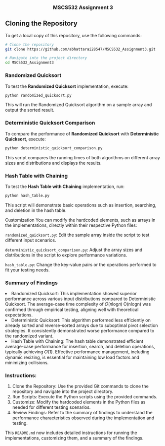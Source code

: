 
<div align="center">
  <h3 align="center">MSCS532 Assignment 3</h3>
</div>

<!-- CLONING THE REPOSITORY -->
## Cloning the Repository

To get a local copy of this repository, use the following commands:
```sh
# Clone the repository
git clone https://github.com/abhattarai28547/MSCS532_Assignment3.git

# Navigate into the project directory
cd MSCS532_Assignment3
```
<!-- Running the code-->
### Randomized Quicksort

To test the **Randomized Quicksort** implementation, execute:
```sh
python randomized_quicksort.py
```
This will run the Randomized Quicksort algorithm on a sample array and output the sorted result.

### Deterministic Quicksort Comparison

To compare the performance of **Randomized Quicksort** with **Deterministic Quicksort**, execute:
```sh
python deterministic_quicksort_comparison.py
```
This script compares the running times of both algorithms on different array sizes and distributions and displays the results.

### Hash Table with Chaining

To test the **Hash Table with Chaining** implementation, run:
```sh
python hash_table.py
```
This script will demonstrate basic operations such as insertion, searching, and deletion in the hash table.

<!-- CUSTOMIZATION -->
Customization
You can modify the hardcoded elements, such as arrays in the implementations, directly within their respective Python files:

`randomized_quicksort.py`: Edit the sample array inside the script to test different input scenarios.

`deterministic_quicksort_comparison.py`: Adjust the array sizes and distributions in the script to explore performance variations.

`hash_table.py`: Change the key-value pairs or the operations performed to fit your testing needs.

 <!-- SUMMARY OF FINDINGS -->

 
### Summary of Findings
<div>  
  <li>Randomized Quicksort: This implementation showed superior performance across various input distributions compared to Deterministic Quicksort. The average-case time complexity of 𝑂(𝑛log𝑛)
  O(nlogn) was confirmed through empirical testing, aligning well with theoretical expectations.</li>
  
  <li>Deterministic Quicksort: This algorithm performed less efficiently on already sorted and reverse-sorted arrays due to suboptimal pivot selection strategies. It consistently demonstrated worse performance compared to the randomized variant.</li>
  
  <li>Hash Table with Chaining: The hash table demonstrated efficient average-case performance for insertion, search, and deletion operations, typically achieving 
  𝑂(1). Effective performance management, including dynamic resizing, is essential for maintaining low load factors and minimizing collisions.</li>
</div>

### Instructions:
<ol>
  <li>
    Clone the Repository: Use the provided Git commands to clone the repository and navigate into the project directory.
  </li>
  <li>
    Run Scripts: Execute the Python scripts using the provided commands.
  </li>
  <li>
    Customize: Modify the hardcoded elements in the Python files as needed for different testing scenarios.
  </li>
  <li>
    Review Findings: Refer to the summary of findings to understand the performance characteristics observed during the implementation and testing.
  </li>
</ol>

This `README.md` now includes detailed instructions for running the implementations, customizing them, and a summary of the findings.
